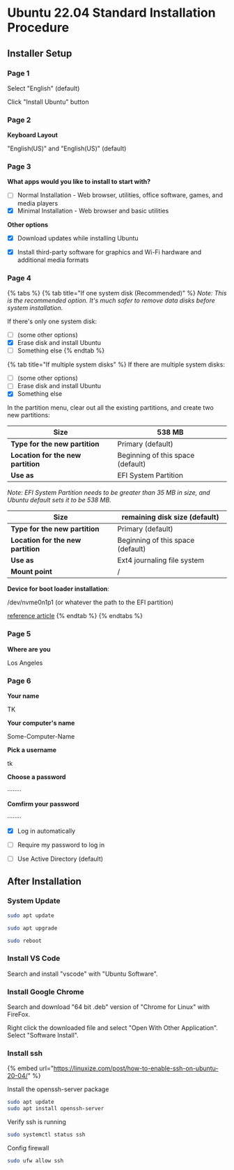 # Ubuntu 22.04 Standard Installation Procedure

## Installer Setup

### Page 1

Select "English" (default)

Click "Install Ubuntu" button



### Page 2

**Keyboard Layout**

"English(US)" and "English(US)" (default)



### Page 3

**What apps would you like to install to start with?**

* [ ] Normal Installation - Web browser, utilities, office software, games, and media players
* [x] Minimal Installation - Web browser and basic utilities

**Other options**

* [x] Download updates while installing Ubuntu
* [x] Install third-party software for graphics and Wi-Fi hardware and additional media formats



### Page 4

{% tabs %}
{% tab title="If one system disk (Recommended)" %}
_Note: This is the recommended option. It's much safer to remove data disks before system installation._



If there's only one system disk:

* [ ] (some other options)
* [x] Erase disk and install Ubuntu
* [ ] Something else
{% endtab %}

{% tab title="If multiple system disks" %}
If there are multiple system disks:

* [ ] (some other options)
* [ ] Erase disk and install Ubuntu
* [x] Something else

In the partition menu, clear out all the existing partitions, and create two new partitions:



| **Size**                           | 538 MB                            |
| ---------------------------------- | --------------------------------- |
| **Type for the new partition**     | Primary (default)                 |
| **Location for the new partition** | Beginning of this space (default) |
| **Use as**                         | EFI System Partition              |



_Note: EFI System Partition needs to be greater than 35 MB in size, and Ubuntu default sets it to be 538 MB._



| **Size**                           | remaining disk size (default)     |
| ---------------------------------- | --------------------------------- |
| **Type for the new partition**     | Primary (default)                 |
| **Location for the new partition** | Beginning of this space (default) |
| **Use as**                         | Ext4 journaling file system       |
| **Mount point**                    | /                                 |



**Device for boot loader installation**:

/dev/nvme0n1p1 (or whatever the path to the EFI partition)



[reference article](https://askubuntu.com/questions/343268/how-to-use-manual-partitioning-during-installation)
{% endtab %}
{% endtabs %}



### Page 5

**Where are you**

Los Angeles



### Page 6

**Your name**

TK

**Your computer's name**

Some-Computer-Name

**Pick a username**

tk

**Choose a password**

········

**Comfirm your password**

········

* [x] Log in automatically
* [ ] Require my password to log in



* [ ] Use Active Directory (default)



## After Installation

### System Update

```bash
sudo apt update

sudo apt upgrade

sudo reboot
```



### Install VS Code

Search and install "vscode" with "Ubuntu Software".



### Install Google Chrome

Search and download "64 bit .deb" version of "Chrome for Linux" with FireFox.

Right click the downloaded file and select "Open With Other Application". Select "Software Install".



### Install ssh

{% embed url="https://linuxize.com/post/how-to-enable-ssh-on-ubuntu-20-04/" %}

Install the openssh-server package

```bash
sudo apt update
sudo apt install openssh-server
```



Verify ssh is running

```bash
sudo systemctl status ssh
```



Config firewall

```bash
sudo ufw allow ssh
```





